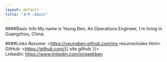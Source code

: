 ```yaml
---
layout: default
title: "关于：About"
---
```

####Basic Info
My name is Yeung Ben, An Operations Engineer, I'm living in Guangzhou, China.  

####Links
Resume: <https://yeungben.github.com/my resume/index.html>  
GitHub: <https://github.com/{{ site.github }}>  
LinkedIn: <https://www.linkedin.com/in/geekben>  
